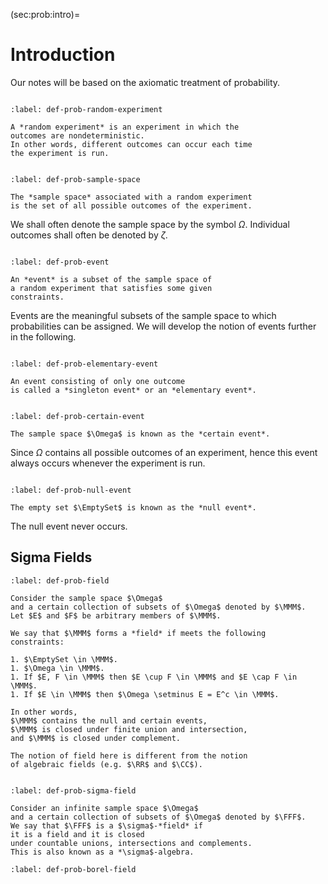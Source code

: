 (sec:prob:intro)=
# Introduction

Our notes will be based on the axiomatic treatment of probability.

```{index} Random experiment
```
```{prf:definition} Random experiment
:label: def-prob-random-experiment

A *random experiment* is an experiment in which the
outcomes are nondeterministic.
In other words, different outcomes can occur each time
the experiment is run.
```

```{index} Sample space
```
```{prf:definition} Sample space
:label: def-prob-sample-space

The *sample space* associated with a random experiment
is the set of all possible outcomes of the experiment.
```

We shall often denote the sample space by the symbol
$\Omega$. Individual outcomes shall often be denoted
by $\zeta$.

```{index} Event
```
```{prf:definition} Event
:label: def-prob-event

An *event* is a subset of the sample space of
a random experiment that satisfies some given
constraints.
```

Events are the meaningful subsets of the
sample space to which probabilities can
be assigned. We will develop the notion
of events further in the following.

```{index} Singleton event, Elementary event
```
```{prf:definition} Elementary event
:label: def-prob-elementary-event

An event consisting of only one outcome
is called a *singleton event* or an *elementary event*.
```

```{index} Certain event
```
```{prf:definition} Certain event
:label: def-prob-certain-event

The sample space $\Omega$ is known as the *certain event*.
```
Since $\Omega$ contains all possible outcomes of an
experiment, hence this event always occurs whenever
the experiment is run.

```{index} Null event
```
```{prf:definition} Null event
:label: def-prob-null-event

The empty set $\EmptySet$ is known as the *null event*.
```

The null event never occurs.



## Sigma Fields


```{prf:definition} Field
:label: def-prob-field

Consider the sample space $\Omega$
and a certain collection of subsets of $\Omega$ denoted by $\MMM$.
Let $E$ and $F$ be arbitrary members of $\MMM$.

We say that $\MMM$ forms a *field* if meets the following
constraints:

1. $\EmptySet \in \MMM$.
1. $\Omega \in \MMM$.
1. If $E, F \in \MMM$ then $E \cup F \in \MMM$ and $E \cap F \in \MMM$.
1. If $E \in \MMM$ then $\Omega \setminus E = E^c \in \MMM$.

In other words,
$\MMM$ contains the null and certain events,
$\MMM$ is closed under finite union and intersection,
and $\MMM$ is closed under complement.
```

```{note}
The notion of field here is different from the notion
of algebraic fields (e.g. $\RR$ and $\CC$).
```

```{index} $\sigma$ field, $\sigma$ algebra
```
```{prf:definition} $\sigma$ field
:label: def-prob-sigma-field

Consider an infinite sample space $\Omega$
and a certain collection of subsets of $\Omega$ denoted by $\FFF$.
We say that $\FFF$ is a $\sigma$-*field* if
it is a field and it is closed
under countable unions, intersections and complements.
This is also known as a *\sigma$-algebra.
```


```{prf:definition} Borel field
:label: def-prob-borel-field


```